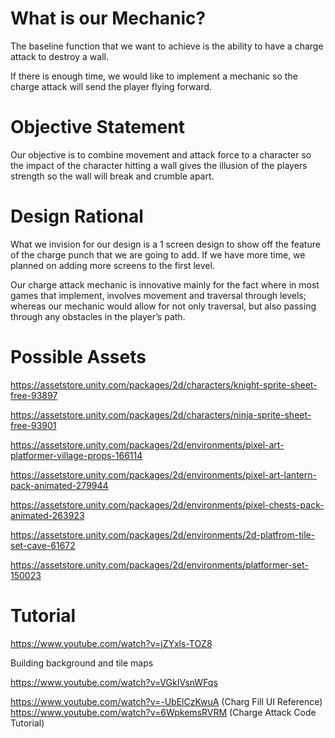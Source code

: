 # What is our Mechanic? 

The baseline function that we want to achieve is the ability to have a charge attack to destroy a wall.  

If there is enough time, we would like to implement a mechanic so the charge attack will send the player flying forward.  

# Objective Statement 

Our objective is to combine movement and attack force to a character so the impact of the character hitting a wall gives the illusion of the players strength so the wall will break and crumble apart. 

# Design Rational 

What we invision for our design is a 1 screen design to show off the feature of the charge punch that we are going to add. If we have more time, we planned on adding more screens to the first level. 

Our charge attack mechanic is innovative mainly for the fact where in most games that implement, involves movement and traversal through levels; whereas our mechanic would allow for not only traversal, but also passing through any obstacles in the player’s path.  

# Possible Assets 

https://assetstore.unity.com/packages/2d/characters/knight-sprite-sheet-free-93897 

https://assetstore.unity.com/packages/2d/characters/ninja-sprite-sheet-free-93901 

https://assetstore.unity.com/packages/2d/environments/pixel-art-platformer-village-props-166114 

https://assetstore.unity.com/packages/2d/environments/pixel-art-lantern-pack-animated-279944 

https://assetstore.unity.com/packages/2d/environments/pixel-chests-pack-animated-263923 

https://assetstore.unity.com/packages/2d/environments/2d-platfrom-tile-set-cave-61672

https://assetstore.unity.com/packages/2d/environments/platformer-set-150023

 
# Tutorial 


https://www.youtube.com/watch?v=jZYxls-TOZ8 

Building background and tile maps 

https://www.youtube.com/watch?v=VGkIVsnWFqs 

https://www.youtube.com/watch?v=-UbElCzKwuA (Charg Fill UI Reference)
https://www.youtube.com/watch?v=6WpkemsRVRM (Charge Attack Code Tutorial)
